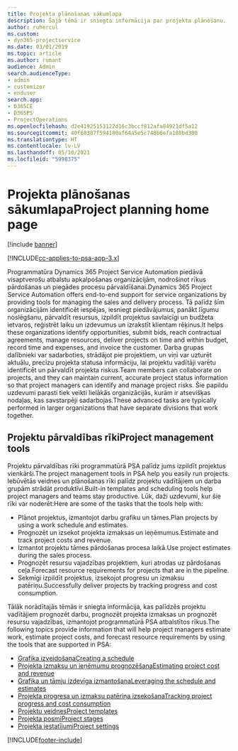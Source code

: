 ```yaml
---
title: Projekta plānošanas sākumlapa
description: Šajā tēmā ir sniegta informācija par projekta plānošanu.
author: ruhercul
ms.custom:
- dyn365-projectservice
ms.date: 03/01/2019
ms.topic: article
ms.author: rumant
audience: Admin
search.audienceType:
- admin
- customizer
- enduser
search.app:
- D365CE
- D365PS
- ProjectOperations
ms.openlocfilehash: d2e41925153122d16c3bccf812afa84921df5a12
ms.sourcegitcommit: 40f68387f594180af64a5e5c748b6efa188bd300
ms.translationtype: HT
ms.contentlocale: lv-LV
ms.lasthandoff: 05/10/2021
ms.locfileid: "5998375"
---
```

# <a name="project-planning-home-page"></a><span data-ttu-id="f7157-103">Projekta plānošanas sākumlapa</span><span class="sxs-lookup"><span data-stu-id="f7157-103">Project planning home page</span></span>

[!include [banner](../includes/psa-now-project-operations.md)]

[!INCLUDE[cc-applies-to-psa-app-3.x](../includes/cc-applies-to-psa-app-3x.md)]

<span data-ttu-id="f7157-104">Programmatūra Dynamics 365 Project Service Automation piedāvā visaptverošu atbalstu apkalpošanas organizācijām, nodrošinot rīkus pārdošanas un piegādes procesu pārvaldīšanai.</span><span class="sxs-lookup"><span data-stu-id="f7157-104">Dynamics 365 Project Service Automation offers end-to-end support for service organizations by providing tools for managing the sales and delivery process.</span></span> <span data-ttu-id="f7157-105">Tā palīdz šīm organizācijām identificēt iespējas, iesniegt piedāvājumus, panākt līgumu noslēgšanu, pārvaldīt resursus, izpildīt projektus savlaicīgi un budžeta ietvaros, reģistrēt laiku un izdevumus un izrakstīt klientam rēķinus.</span><span class="sxs-lookup"><span data-stu-id="f7157-105">It helps these organizations identify opportunities, submit bids, reach contractual agreements, manage resources, deliver projects on time and within budget, record time and expenses, and invoice the customer.</span></span> <span data-ttu-id="f7157-106">Darba grupas dalībnieki var sadarboties, strādājot pie projektiem, un viņi var uzturēt aktuālu, precīzu projekta statusa informāciju, lai projektu vadītāji varētu identificēt un pārvaldīt projekta riskus.</span><span class="sxs-lookup"><span data-stu-id="f7157-106">Team members can collaborate on projects, and they can maintain current, accurate project status information so that project managers can identify and manage project risks.</span></span> <span data-ttu-id="f7157-107">Šie papildu uzdevumi parasti tiek veikti lielākās organizācijās, kurām ir atsevišķas nodaļas, kas savstarpēji sadarbojas.</span><span class="sxs-lookup"><span data-stu-id="f7157-107">These advanced tasks are typically performed in larger organizations that have separate divisions that work together.</span></span>

## <a name="project-management-tools"></a><span data-ttu-id="f7157-108">Projektu pārvaldības rīki</span><span class="sxs-lookup"><span data-stu-id="f7157-108">Project management tools</span></span>

<span data-ttu-id="f7157-109">Projektu pārvaldības rīki programmatūrā PSA palīdz jums izpildīt projektus vienkārši.</span><span class="sxs-lookup"><span data-stu-id="f7157-109">The project management tools in PSA help you easily run projects.</span></span> <span data-ttu-id="f7157-110">Iebūvētās veidnes un plānošanas rīki palīdz projektu vadītājiem un darba grupām strādāt produktīvi.</span><span class="sxs-lookup"><span data-stu-id="f7157-110">Built-in templates and scheduling tools help project managers and teams stay productive.</span></span> <span data-ttu-id="f7157-111">Lūk, daži uzdevumi, kur šie rīki var noderēt:</span><span class="sxs-lookup"><span data-stu-id="f7157-111">Here are some of the tasks that the tools help with:</span></span>

- <span data-ttu-id="f7157-112">Plānot projektus, izmantojot darbu grafiku un tāmes.</span><span class="sxs-lookup"><span data-stu-id="f7157-112">Plan projects by using a work schedule and estimates.</span></span>
- <span data-ttu-id="f7157-113">Prognozēt un izsekot projekta izmaksas un ieņēmumus.</span><span class="sxs-lookup"><span data-stu-id="f7157-113">Estimate and track project costs and revenue.</span></span>
- <span data-ttu-id="f7157-114">Izmantot projektu tāmes pārdošanas procesa laikā.</span><span class="sxs-lookup"><span data-stu-id="f7157-114">Use project estimates during the sales process.</span></span>
- <span data-ttu-id="f7157-115">Prognozēt resursu vajadzības projektiem, kuri atrodas uz pārdošanas ceļa.</span><span class="sxs-lookup"><span data-stu-id="f7157-115">Forecast resource requirements for projects that are in the pipeline.</span></span>
- <span data-ttu-id="f7157-116">Sekmīgi izpildīt projektus, izsekojot progresu un izmaksu patēriņu.</span><span class="sxs-lookup"><span data-stu-id="f7157-116">Successfully deliver projects by tracking progress and cost consumption.</span></span>

<span data-ttu-id="f7157-117">Tālāk norādītajās tēmās ir sniegta informācija, kas palīdzēs projektu vadītājiem prognozēt darbu, prognozēt projekta izmaksas un prognozēt resursu vajadzības, izmantojot programmatūrā PSA atbalstītos rīkus.</span><span class="sxs-lookup"><span data-stu-id="f7157-117">The following topics provide information that will help project managers estimate work, estimate project costs, and forecast resource requirements by using the tools that are supported in PSA:</span></span>

- [<span data-ttu-id="f7157-118">Grafika izveidošana</span><span class="sxs-lookup"><span data-stu-id="f7157-118">Creating a schedule</span></span>](project-creating.md)
- [<span data-ttu-id="f7157-119">Projekta izmaksu un ieņēmumu prognozēšana</span><span class="sxs-lookup"><span data-stu-id="f7157-119">Estimating project cost and revenue</span></span>](project-estimating.md)
- [<span data-ttu-id="f7157-120">Grafika un tāmju izdevīga izmantošana</span><span class="sxs-lookup"><span data-stu-id="f7157-120">Leveraging the schedule and estimates</span></span>](project-leveraging.md)
- [<span data-ttu-id="f7157-121">Projekta progresa un izmaksu patēriņa izsekošana</span><span class="sxs-lookup"><span data-stu-id="f7157-121">Tracking project progress and cost consumption</span></span>](project-tracking.md)
- [<span data-ttu-id="f7157-122">Projektu veidnes</span><span class="sxs-lookup"><span data-stu-id="f7157-122">Project templates</span></span>](project-templates.md)
- [<span data-ttu-id="f7157-123">Projekta posmi</span><span class="sxs-lookup"><span data-stu-id="f7157-123">Project stages</span></span>](project-stages.md)
- [<span data-ttu-id="f7157-124">Projekta iestatījumi</span><span class="sxs-lookup"><span data-stu-id="f7157-124">Project settings</span></span>](project-settings.md)


[!INCLUDE[footer-include](../includes/footer-banner.md)]